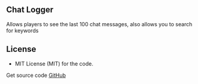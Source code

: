 ## Chat Logger

Allows players to see the last 100 chat messages, also allows you to search for keywords

## License

* MIT License (MIT) for the code.

Get source code [GitHub](https://github.com/Acronymmk/chatlogger)
